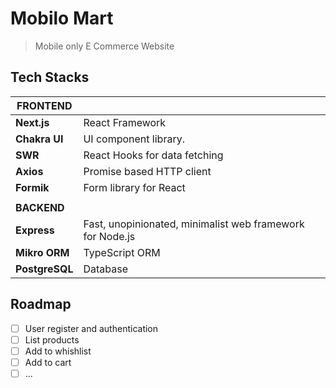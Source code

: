 # Mobilo Mart

> Mobile only E Commerce Website

## Tech Stacks

| FRONTEND       |                                                           |
| -------------- | --------------------------------------------------------- |
| **Next.js**    | React Framework                                           |
| **Chakra UI**  | UI component library.                                     |
| **SWR**        | React Hooks for data fetching                             |
| **Axios**      | Promise based HTTP client                                 |
| **Formik**     | Form library for React                                    |
|                |
| **BACKEND**    |
| **Express**    | Fast, unopinionated, minimalist web framework for Node.js |
| **Mikro ORM**  | TypeScript ORM                                            |
| **PostgreSQL** | Database                                                  |

## Roadmap

- [ ] User register and authentication
- [ ] List products
- [ ] Add to whishlist
- [ ] Add to cart
- [ ] ...
